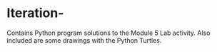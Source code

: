 # Iteration-
Contains Python program solutions to the Module 5 Lab activity. Also included are some drawings with the Python Turtles.
